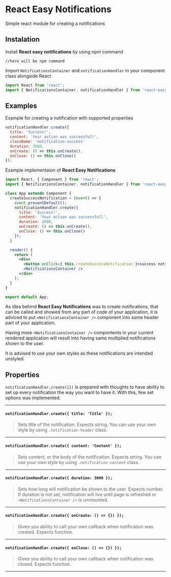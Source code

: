 # React Easy Notifications
Simple react module for creating a notifications
## Instalation
Install **React easy notifications** by using npm command
```
//here will be npm command
```

Import `NotificationsContainer` and `notificationHandler` in your component class alongside React
```jsx
import React from 'react';
import { NotificationsContainer, notificationHandler } from 'react-easy-notifications';
```

## Examples

Example for creating a notification with supported properties
```jsx
notificationHandler.create({
  title: 'Success!',
  content: 'Your action was successfull',
  className: 'notification-success'
  duration: 3000,
  onCreate: () => this.onCreate(),
  onClose: () => this.onClose()
});
```
Example implementaion of **React Easy Notifications**
```jsx
import React, { Component } from 'react';
import { NotificationsContainer, notificationHandler } from 'react-easy-notifications';

class App extends Component {
  createSuccessNotification = (event) => {
    event.preventDefault();
    notificationHandler.create({
      title: 'Success!',
      content: 'Your action was successfull',
      duration: 3000,
      onCreate: () => this.onCreate(),
      onClose: () => this.onClose()
    });
  }

  render() {
    return (
      <div>
        <button onClick={ this.createSuccessNotification }>success notification</button>
        <NotificationsContainer />
      </div>
    );
  }
}

export default App;
```

As idea behind **React Easy Notifications** was to create notifications, that can be called and showed from any part of code of your application, it is adviced to put `<NotificationsContainer />` component into some header part of your application.

Having more `<NotificationsContainer />` compontents in your current rendered application will result into having same multiplied notifications shown to the user.

It is advised to use your own styles as these notifications are intended unstyled.

## Properties
`notificationHandler.create({})` is prepared with thoughts to have ability to set up every notification the way you want to have it. With this, few set options was implemented.

---
#### `notificationHandler.create({ title: 'Title' });`
>Sets title of the notification. Expects string. You can use your own style by using `.notification-header` class.
---
#### `notificationHandler.create({ content: 'Content' });`
> Sets content, or the body of the notification. Expects string. You can use your own style by using `.notification-content` class.
---
#### `notificationHandler.create({ duration: 3000 });`
> Sets how long will notification be shown to the user. Expects number. If duration is not set, notification will live until page is refreshed or `<NotificationsContainer />` is unmounted.
---
#### `notificationHandler.create({ onCreate: () => {}) });`
> Gives you ability to call your own callback when notification was created. Expects function.
---
#### `notificationHandler.create({ onClose: () => {}) });`
> Gives you ability to call your own callback when notification was closed. Expects function.
---